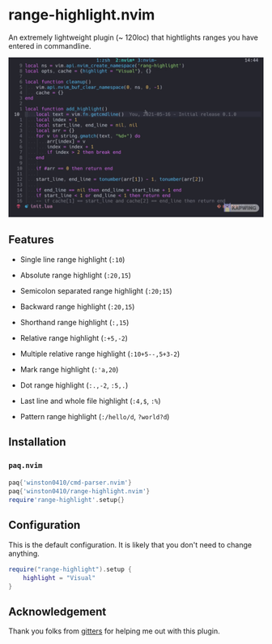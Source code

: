 # range-highlight.nvim

An extremely lightweight plugin (~ 120loc) that hightlights ranges you have entered in commandline.

![Demo for using range-highlight](./demo.gif)

## Features

- Single line range highlight (`:10`)

- Absolute range highlight (`:20,15`)

- Semicolon separated range highlight (`:20;15`)

- Backward range highlight (`:20,15`)

- Shorthand range highlight (`:,15`)

- Relative range highlight (`:+5,-2`)

- Multiple relative range highlight (`:10+5--,5+3-2`)

- Mark range highlight (`:'a,20`)

- Dot range highlight (`:.,-2`, `:5,.`)

- Last line and whole file highlight (`:4,$`, `:%`)

- Pattern range highlight (`:/hello/d`, `?world?d`) 

## Installation

### `paq.nvim`

```lua
paq{'winston0410/cmd-parser.nvim'}
paq{'winston0410/range-highlight.nvim'}
require'range-highlight'.setup{}
```

## Configuration

This is the default configuration. It is likely that you don't need to change anything.

```lua
require("range-highlight").setup {
    highlight = "Visual"
}
```

## Acknowledgement

Thank you folks from [gitters](https://gitter.im/neovim/neovim) for helping me out with this plugin.
